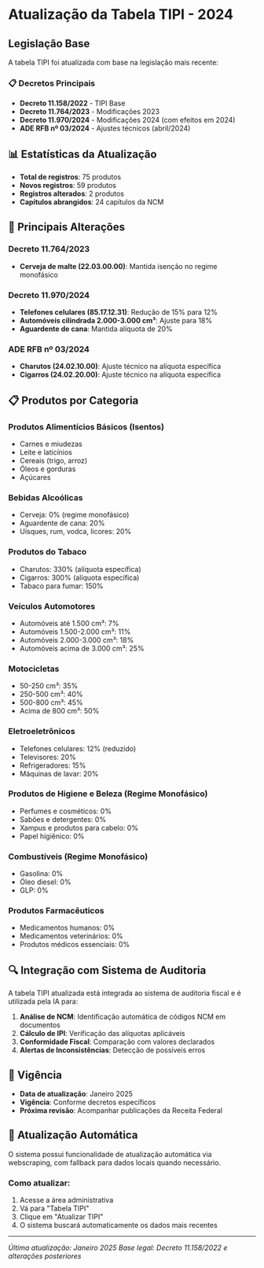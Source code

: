 # Atualização da Tabela TIPI - 2024

## Legislação Base

A tabela TIPI foi atualizada com base na legislação mais recente:

### 📋 Decretos Principais
- **Decreto 11.158/2022** - TIPI Base
- **Decreto 11.764/2023** - Modificações 2023
- **Decreto 11.970/2024** - Modificações 2024 (com efeitos em 2024)
- **ADE RFB nº 03/2024** - Ajustes técnicos (abril/2024)

## 📊 Estatísticas da Atualização

- **Total de registros**: 75 produtos
- **Novos registros**: 59 produtos
- **Registros alterados**: 2 produtos
- **Capítulos abrangidos**: 24 capítulos da NCM

## 🔄 Principais Alterações

### Decreto 11.764/2023
- **Cerveja de malte (22.03.00.00)**: Mantida isenção no regime monofásico

### Decreto 11.970/2024
- **Telefones celulares (85.17.12.31)**: Redução de 15% para 12%
- **Automóveis cilindrada 2.000-3.000 cm³**: Ajuste para 18%
- **Aguardente de cana**: Mantida alíquota de 20%

### ADE RFB nº 03/2024
- **Charutos (24.02.10.00)**: Ajuste técnico na alíquota específica
- **Cigarros (24.02.20.00)**: Ajuste técnico na alíquota específica

## 📋 Produtos por Categoria

### Produtos Alimentícios Básicos (Isentos)
- Carnes e miudezas
- Leite e laticínios
- Cereais (trigo, arroz)
- Óleos e gorduras
- Açúcares

### Bebidas Alcoólicas
- Cerveja: 0% (regime monofásico)
- Aguardente de cana: 20%
- Uísques, rum, vodca, licores: 20%

### Produtos do Tabaco
- Charutos: 330% (alíquota específica)
- Cigarros: 300% (alíquota específica)
- Tabaco para fumar: 150%

### Veículos Automotores
- Automóveis até 1.500 cm³: 7%
- Automóveis 1.500-2.000 cm³: 11%
- Automóveis 2.000-3.000 cm³: 18%
- Automóveis acima de 3.000 cm³: 25%

### Motocicletas
- 50-250 cm³: 35%
- 250-500 cm³: 40%
- 500-800 cm³: 45%
- Acima de 800 cm³: 50%

### Eletroeletrônicos
- Telefones celulares: 12% (reduzido)
- Televisores: 20%
- Refrigeradores: 15%
- Máquinas de lavar: 20%

### Produtos de Higiene e Beleza (Regime Monofásico)
- Perfumes e cosméticos: 0%
- Sabões e detergentes: 0%
- Xampus e produtos para cabelo: 0%
- Papel higiênico: 0%

### Combustíveis (Regime Monofásico)
- Gasolina: 0%
- Óleo diesel: 0%
- GLP: 0%

### Produtos Farmacêuticos
- Medicamentos humanos: 0%
- Medicamentos veterinários: 0%
- Produtos médicos essenciais: 0%

## 🔍 Integração com Sistema de Auditoria

A tabela TIPI atualizada está integrada ao sistema de auditoria fiscal e é utilizada pela IA para:

1. **Análise de NCM**: Identificação automática de códigos NCM em documentos
2. **Cálculo de IPI**: Verificação das alíquotas aplicáveis
3. **Conformidade Fiscal**: Comparação com valores declarados
4. **Alertas de Inconsistências**: Detecção de possíveis erros

## 📅 Vigência

- **Data de atualização**: Janeiro 2025
- **Vigência**: Conforme decretos específicos
- **Próxima revisão**: Acompanhar publicações da Receita Federal

## 🔧 Atualização Automática

O sistema possui funcionalidade de atualização automática via webscraping, com fallback para dados locais quando necessário.

### Como atualizar:
1. Acesse a área administrativa
2. Vá para "Tabela TIPI"
3. Clique em "Atualizar TIPI"
4. O sistema buscará automaticamente os dados mais recentes

---

*Última atualização: Janeiro 2025*
*Base legal: Decreto 11.158/2022 e alterações posteriores* 